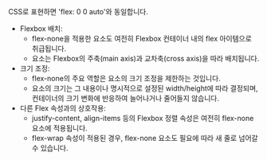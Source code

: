 CSS로 표현하면 'flex: 0 0 auto'와 동일합니다.

- Flexbox 배치:
    - flex-none을 적용한 요소도 여전히 Flexbox 컨테이너 내의 flex 아이템으로 취급됩니다.
    - 요소는 Flexbox의 주축(main axis)과 교차축(cross axis)을 따라 배치됩니다.
- 크기 조정:
    - flex-none의 주요 역할은 요소의 크기 조정을 제한하는 것입니다.
    - 요소의 크기는 그 내용이나 명시적으로 설정된 width/height에 따라 결정되며, 컨테이너의 크기 변화에 반응하여 늘어나거나 줄어들지 않습니다.
- 다른 Flex 속성과의 상호작용:
    - justify-content, align-items 등의 Flexbox 정렬 속성은 여전히 flex-none 요소에 적용됩니다.
    - flex-wrap 속성이 적용된 경우, flex-none 요소도 필요에 따라 새 줄로 넘어갈 수 있습니다.